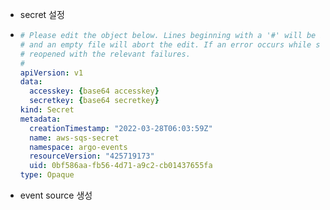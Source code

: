 - secret 설정
- ```yaml
  # Please edit the object below. Lines beginning with a '#' will be ignored,
  # and an empty file will abort the edit. If an error occurs while saving this file will be
  # reopened with the relevant failures.
  #
  apiVersion: v1
  data:
    accesskey: {base64 accesskey}
    secretkey: {base64 secretkey}
  kind: Secret
  metadata:
    creationTimestamp: "2022-03-28T06:03:59Z"
    name: aws-sqs-secret
    namespace: argo-events
    resourceVersion: "425719173"
    uid: 0bf586aa-fb56-4d71-a9c2-cb01437655fa
  type: Opaque
  ```
- event source 생성